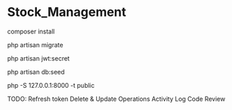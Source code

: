 # Stock_Management

composer install

php artisan migrate

php artisan jwt:secret

php artisan db:seed

php -S 127.0.0.1:8000 -t public


TODO: 
Refresh token
Delete & Update Operations
Activity Log
Code Review
